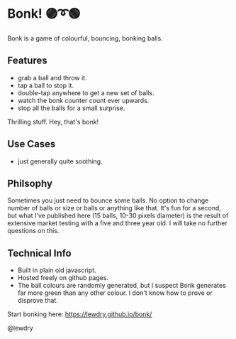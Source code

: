 # Bonk! 🟣➰🟢
Bonk is a game of colourful, bouncing, bonking balls.

## Features
* grab a ball and throw it. 
* tap a ball to stop it. 
* double-tap anywhere to get a new set of balls.
* watch the bonk counter count ever upwards. 
* stop all the balls for a small surprise. 

Thrilling stuff. Hey, that's bonk!

## Use Cases
* just generally quite soothing.

## Philsophy
Sometimes you just need to bounce some balls. No option to change number of balls or size or balls or anything like that. It's fun for a second, but what I've published here (15 balls, 10-30 pixels diameter) is the result of extensive market testing with a five and three year old. I will take no further questions on this.

## Technical Info
* Built in plain old javascript.
* Hosted freely on github pages.
* The ball colours are randomly generated, but I suspect Bonk generates far more green than any other colour. I don't know how to prove or disprove that.

Start bonking here: https://lewdry.github.io/bonk/

@lewdry
